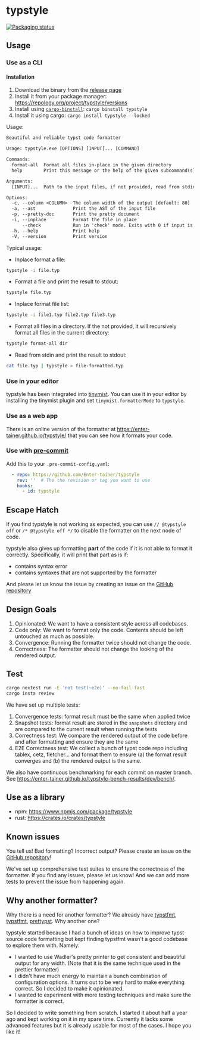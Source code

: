 # typstyle

[![Packaging status](https://repology.org/badge/vertical-allrepos/typstyle.svg)](https://repology.org/project/typstyle/versions)


## Usage
### Use as a CLI

#### Installation

1. Download the binary from the [release page](https://github.com/Enter-tainer/typstyle/releases/)
2. Install it from your package manager: <https://repology.org/project/typstyle/versions>
3. Install using [`cargo-binstall`](https://github.com/cargo-bins/cargo-binstall): `cargo binstall typstyle`
4. Install it using cargo: `cargo install typstyle --locked`

Usage:
```txt
Beautiful and reliable typst code formatter

Usage: typstyle.exe [OPTIONS] [INPUT]... [COMMAND]

Commands:
  format-all  Format all files in-place in the given directory
  help        Print this message or the help of the given subcommand(s)

Arguments:
  [INPUT]...  Path to the input files, if not provided, read from stdin. If multiple files are provided, they will be processed in order

Options:
  -c, --column <COLUMN>  The column width of the output [default: 80]
  -a, --ast              Print the AST of the input file
  -p, --pretty-doc       Print the pretty document
  -i, --inplace          Format the file in place
      --check            Run in 'check' mode. Exits with 0 if input is formatted correctly. Exits with 1 if formatting is required
  -h, --help             Print help
  -V, --version          Print version
```

Typical usage:

- Inplace format a file:
```sh
typstyle -i file.typ
```

- Format a file and print the result to stdout:
```sh
typstyle file.typ
```

- Inplace format file list:
```sh
typstyle -i file1.typ file2.typ file3.typ
```

- Format all files in a directory. If the not provided, it will recursively format all files in the current directory:
```sh
typstyle format-all dir
```

- Read from stdin and print the result to stdout:
```sh
cat file.typ | typstyle > file-formatted.typ
```

### Use in your editor

typstyle has been integrated into [tinymist](https://github.com/Myriad-Dreamin/tinymist). You can use it in your editor by installing the tinymist plugin and set `tinymist.formatterMode` to `typstyle`.

### Use as a web app

There is an online version of the formatter at <https://enter-tainer.github.io/typstyle/> that you can see how it formats your code.

### Use with [pre-commit](https://github.com/pre-commit/pre-commit)

Add this to your `.pre-commit-config.yaml`:

```yaml
  - repo: https://github.com/Enter-tainer/typstyle
    rev: ''  # The the revision or tag you want to use
    hooks:
      - id: typstyle
```

## Escape Hatch

If you find typstyle is not working as expected, you can use `// @typstyle off` or `/* @typstyle off */` to disable the formatter on the next node of code.

typstyle also gives up formatting **part** of the code if it is not able to format it correctly. Specifically, it will print that part as is if:

- contains syntax error
- contains syntaxes that are not supported by the formatter

And please let us know the issue by creating an issue on the [GitHub repository](https://github.com/Enter-tainer/typstyle)

## Design Goals

1. Opinionated: We want to have a consistent style across all codebases.
2. Code only: We want to format only the code. Contents should be left untouched as much as possible.
3. Convergence: Running the formatter twice should not change the code.
4. Correctness: The formatter should not change the looking of the rendered output.

## Test

```sh
cargo nextest run -E 'not test(~e2e)' --no-fail-fast
cargo insta review
```

We have set up multiple tests:

1. Convergence tests: format result must be the same when applied twice
2. Snapshot tests: format result are stored in the `snapshots` directory and are compared to the current result when running the tests
3. Correctness test: We compare the rendered output of the code before and after formatting and ensure they are the same
4. E2E Correctness test: We collect a bunch of typst code repo including tablex, cetz, fletcher... and format them to ensure (a) the format result converges and (b) the rendered output is the same.

We also have continuous benchmarking for each commit on master branch. See <https://enter-tainer.github.io/typstyle-bench-results/dev/bench/>.

## Use as a library

- npm: <https://www.npmjs.com/package/typstyle>
- rust: <https://crates.io/crates/typstyle>

## Known issues

You tell us! Bad formatting? Incorrect output? Please create an issue on the [GitHub repository](https://github.com/Enter-tainer/typstyle)!

We've set up comprehensive test suites to ensure the correctness of the formatter. If you find any issues, please let us know! And we can add more tests to prevent the issue from happening again.

## Why another formatter?

Why there is a need for another formatter? We already have [typstfmt](https://github.com/astrale-sharp/typstfmt), [typstfmt](https://github.com/jeffa5/typstfmt), [prettypst](https://github.com/antonWetzel/prettypst). Why another one?

typstyle started because I had a bunch of ideas on how to improve typst source code formatting but kept finding typstfmt wasn't a good codebase to explore them with. Namely:

- I wanted to use Wadler's pretty printer to get consistent and beautiful output for any width. (Note that it is the same technique used in the prettier formatter)
- I didn't have much energy to maintain a bunch combination of configuration options. It turns out to be very hard to make everything correct. So I decided to make it opinionated.
- I wanted to experiment with more testing techniques and make sure the formatter is correct.

So I decided to write something from scratch. I started it about half a year ago and kept working on it in my spare time. Currently it lacks some advanced features but it is already usable for most of the cases. I hope you like it!
